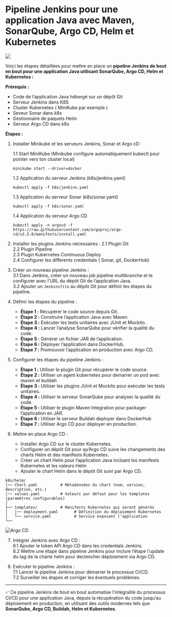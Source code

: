 # Pipeline Jenkins pour une application Java avec Maven, SonarQube, Argo CD, Helm et Kubernetes

![](https://user-images.githubusercontent.com/43399466/228301952-abc02ca2-9942-4a67-8293-f76647b6f9d8.png)

Voici les étapes détaillées pour mettre en place un **pipeline Jenkins de bout en bout pour une application Java utilisant SonarQube, Argo CD, Helm et Kubernetes :**

**Prérequis :**

- Code de l’application Java hébergé sur un dépôt Git
- Serveur Jenkins dans K8S
- Cluster Kubernetes ( MiniKube par exemple )
- Seveur Sonar dans k8s
- Gestionnaire de paquets Helm
- Serveur Argo CD dans k8s

**Étapes :**
1. Installer Minikube et les serveurs Jenkins, Sonar et Argo cD:
 
   1.1 Start MiniKube (Minikube configure automatiquement kubectl pour pointer vers ton cluster local) 
   ```
   minikube start --driver=docker
   ```   
   1.2 Application du serveur Jenkins (k8s/jenkins.yaml)
   ```
   kubectl apply -f k8s/jenkins.yaml
   ```
   1.3 Application du serveur Sonar (k8s/sonar.yaml)
   ```
   kubectl apply -f k8s/sonar.yaml
   ```

   1.4 Application du serveur Argo CD
   ```
   kubectl apply -n argocd -f https://raw.githubusercontent.com/argoproj/argo-cd/v2.5.8/manifests/install.yaml
   ```   
   
3. Installer les plugins Jenkins nécessaires :
   2.1 Plugin Git  
   2.2 Plugin Pipeline  
   2.3 Plugin Kubernetes Continuous Deploy  
   2.4 Configurer les differents credentials ( Sonar, git, DockerHub)

4. Créer un nouveau pipeline Jenkins :  
   3.1 Dans Jenkins, créer un nouveau job pipeline multibranche et le configurer avec l’URL du dépôt Git de l’application Java.  
   3.2 Ajouter un `Jenkinsfile` au dépôt Git pour définir les étapes du pipeline.  

5. Définir les étapes du pipeline :  
   - **Étape 1 :** Récupérer le code source depuis Git.  
   - **Étape 2 :** Construire l’application Java avec Maven.  
   - **Étape 3 :** Exécuter les tests unitaires avec JUnit et Mockito.  
   - **Étape 4 :** Lancer l’analyse SonarQube pour vérifier la qualité du code.  
   - **Étape 5 :** Générer un fichier JAR de l’application.  
   - **Étape 6 :** Déployer l’application dans DockerHub.  
   - **Étape 7 :** Promouvoir l’application en production avec Argo CD.  

6. Configurer les étapes du pipeline Jenkins :  
   - **Étape 1 :** Utiliser le plugin Git pour récupérer le code source.  
   - **Étape 2 :** Utiliser un agent kubernetes pour demarrer un pod avec maven et buildah 
   - **Étape 3 :** Utiliser les plugins JUnit et Mockito pour exécuter les tests unitaires.  
   - **Étape 4 :** Utiliser le serveur SonarQube pour analyser la qualité du code.  
   - **Étape 5 :** Utiliser le plugin Maven Integration pour packager l’application en JAR.  
   - **Étape 6 :** Utiliser le serveur Buildah deployer dans DockerHub
   - **Étape 7 :** Utiliser Argo CD pour déployer en production.  

7. Mettre en place Argo CD :  
   - Installer Argo CD sur le cluster Kubernetes.  
   - Configurer un dépôt Git pour qu’Argo CD suive les changements des charts Helm et des manifests Kubernetes.  
   - Créer un chart Helm pour l’application Java incluant les manifests Kubernetes et les valeurs Helm 
   - Ajouter le chart Helm dans le dépôt Git suivi par Argo CD.  
```
k8s/helm/
│── Chart.yaml          # Métadonnées du chart (nom, version, description, etc.)
│── values.yaml         # Valeurs par défaut pour les templates (paramètres configurables)
│
├── templates/          # Manifests Kubernetes qui seront générés
│   │── deployment.yaml       # Définition du déploiement Kubernetes
│   └── service.yaml          # Service exposant l’application
└── 
```
![Argo CD](https://imgur.com/lZC0TSJ.png)

7. Intégrer Jenkins avec Argo CD :  
   6.1 Ajouter le token API Argo CD dans les credentials Jenkins.  
   6.2 Mettre une étape dans pipeline Jenkins pour inclure l’étape l'update du tag de la charte helm pour declencher déploiement via Argo CD.  

8. Exécuter le pipeline Jenkins :  
   7.1 Lancer le pipeline Jenkins pour démarrer le processus CI/CD.  
   7.2 Surveiller les étapes et corriger les éventuels problèmes.  

---

✅ Ce pipeline Jenkins de bout en bout automatise l’intégralité du processus CI/CD pour une application Java, depuis la récupération du code jusqu’au déploiement en production, en utilisant des outils modernes tels que **SonarQube, Argo CD, Buildah, Helm et Kubernetes**.
